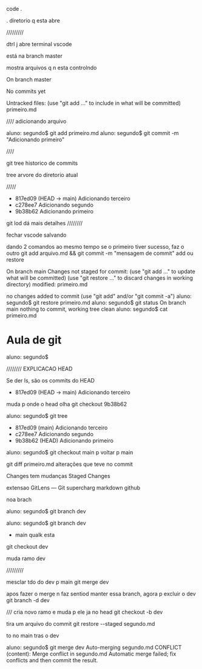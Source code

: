 code . 

. diretorio q esta abre


/////////


dtrl j abre terminal vscode


está na branch master

mostra arquivos q n esta controlndo 

On branch master

No commits yet

Untracked files:
  (use "git add <file>..." to include in what will be committed)
        primeiro.md

////
adicionando arquivo

aluno: segundo$ git add primeiro.md
aluno: segundo$ git commit -m "Adicionando primeiro"

////


git tree historico de commits

tree arvore do diretorio atual

/////


* 817ed09 (HEAD -> main) Adicionando terceiro
* c278ee7 Adicionando segundo
* 9b38b62 Adicionando primeiro

git lod dá mais detalhes
////////

fechar vscode salvando 

dando 2 comandos ao mesmo tempo
se o primeiro tiver sucesso, faz o outro
git add arquivo.md && git commit -m "mensagem de commit"
add ou restore

On branch main
Changes not staged for commit:
  (use "git add <file>..." to update what will be committed)
  (use "git restore <file>..." to discard changes in working directory)
	modified:   primeiro.md

no changes added to commit (use "git add" and/or "git commit -a")
aluno: segundo$ git restore primeiro.md
aluno: segundo$ git status
On branch main
nothing to commit, working tree clean
aluno: segundo$ cat primeiro.md
# Aula de git

aluno: segundo$ 



////////
EXPLICACAO HEAD

Se der ls, são os commits do HEAD

* 817ed09 (HEAD -> main) Adicionando terceiro

muda p onde o head olha
git checkout 9b38b62

aluno: segundo$ git tree
* 817ed09 (main) Adicionando terceiro
* c278ee7 Adicionando segundo
* 9b38b62 (HEAD) Adicionando primeiro


aluno: segundo$ git checkout main
 p voltar p main


git diff primeiro.md alterações que teve no commit

Changes tem mudanças 
Staged Changes

extensao GitLens — Git supercharg
markdown github


noa brach

aluno: segundo$ git branch dev

aluno: segundo$ git branch
  dev
* main
qualk esta


 git checkout dev

muda ramo dev


/////////

mesclar tdo do dev p main
 git merge dev


apos fazer o merge n faz sentiod manter essa branch, 
agora p excluir o dev
 git branch -d dev

///
cria novo ramo e muda p ele ja no head
 git checkout -b dev

tira um arquivo do commit
git restore --staged segundo.md


to no main
tras o dev 

aluno: segundo$ git merge dev
Auto-merging segundo.md
CONFLICT (content): Merge conflict in segundo.md
Automatic merge failed; fix conflicts and then commit the result.
